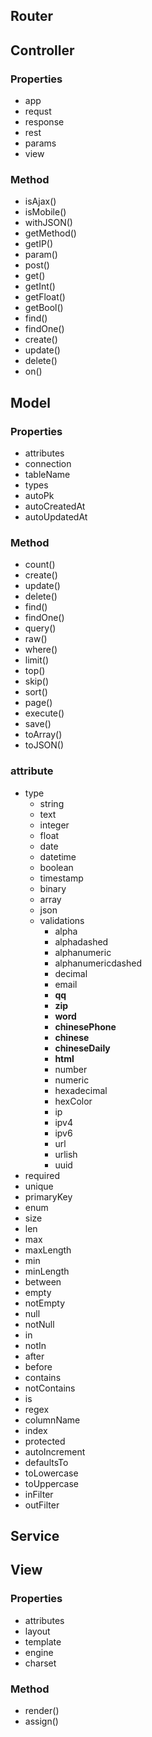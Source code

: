 ## Router

## Controller

### Properties

- app
- requst
- response
- rest
- params
- view

### Method

- isAjax()
- isMobile()
- withJSON()
- getMethod()
- getIP()
- param()
- post()
- get()
- getInt()
- getFloat()
- getBool()
- find()
- findOne()
- create()
- update()
- delete()
- on()

## Model

### Properties

- attributes
- connection
- tableName
- types
- autoPk
- autoCreatedAt
- autoUpdatedAt

### Method

- count()
- create()
- update()
- delete()
- find()
- findOne()
- query()
- raw()
- where()
- limit()
- top()
- skip()
- sort()
- page()
- execute()
- save()
- toArray()
- toJSON()

### attribute

- type
  - string
  - text
  - integer
  - float
  - date
  - datetime
  - boolean
  - timestamp
  - binary
  - array
  - json
  - validations
    - alpha
    - alphadashed
    - alphanumeric
    - alphanumericdashed
    - decimal
    - email
    - **qq**
    - **zip**
    - **word**
    - **chinesePhone**
    - **chinese**
    - **chineseDaily**
    - **html**
    - number
    - numeric
    - hexadecimal
    - hexColor
    - ip
    - ipv4
    - ipv6
    - url
    - urlish
    - uuid
- required
- unique
- primaryKey
- enum
- size
- len
- max
- maxLength
- min
- minLength
- between
- empty
- notEmpty
- null
- notNull
- in
- notIn
- after
- before
- contains
- notContains
- is
- regex
- columnName
- index
- protected
- autoIncrement
- defaultsTo
- toLowercase
- toUppercase
- inFilter
- outFilter

## Service

## View

### Properties

- attributes
- layout
- template
- engine
- charset

### Method

- render()
- assign()
